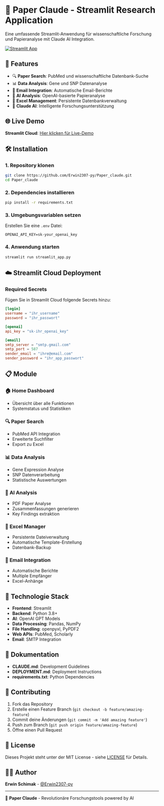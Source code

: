 # 🔬 Paper Claude - Streamlit Research Application

Eine umfassende Streamlit-Anwendung für wissenschaftliche Forschung und Papieranalyse mit Claude AI Integration.

[![Streamlit App](https://static.streamlit.io/badges/streamlit_badge_black_white.svg)](https://share.streamlit.io/Erwin2307-py/Paper_claude)

## 🚀 Features

- 🔍 **Paper Search**: PubMed und wissenschaftliche Datenbank-Suche
- 📊 **Data Analysis**: Gene und SNP Datenanalyse
- 📧 **Email Integration**: Automatische Email-Berichte
- 🤖 **AI Analysis**: OpenAI-basierte Papieranalyse
- 📁 **Excel Management**: Persistente Datenbankverwaltung
- 🎯 **Claude AI**: Intelligente Forschungsunterstützung

## 🌐 Live Demo

**Streamlit Cloud**: [Hier klicken für Live-Demo](https://share.streamlit.io/Erwin2307-py/Paper_claude)

## 🛠️ Installation

### 1. Repository klonen
```bash
git clone https://github.com/Erwin2307-py/Paper_claude.git
cd Paper_claude
```

### 2. Dependencies installieren
```bash
pip install -r requirements.txt
```

### 3. Umgebungsvariablen setzen
Erstellen Sie eine `.env` Datei:
```
OPENAI_API_KEY=sk-your_openai_key
```

### 4. Anwendung starten
```bash
streamlit run streamlit_app.py
```

## ☁️ Streamlit Cloud Deployment

### Required Secrets
Fügen Sie in Streamlit Cloud folgende Secrets hinzu:

```toml
[login]
username = "ihr_username"
password = "ihr_passwort"

[openai]
api_key = "sk-ihr_openai_key"

[email]
smtp_server = "smtp.gmail.com"
smtp_port = 587
sender_email = "ihre@email.com"
sender_password = "ihr_app_passwort"
```

## 📋 Module

### 🏠 **Home Dashboard**
- Übersicht über alle Funktionen
- Systemstatus und Statistiken

### 🔍 **Paper Search**
- PubMed API Integration
- Erweiterte Suchfilter
- Export zu Excel

### 📊 **Data Analysis**
- Gene Expression Analyse
- SNP Datenverarbeitung
- Statistische Auswertungen

### 🤖 **AI Analysis**
- PDF Paper Analyse
- Zusammenfassungen generieren
- Key Findings extraktion

### 📁 **Excel Manager**
- Persistente Dateiverwaltung
- Automatische Template-Erstellung
- Datenbank-Backup

### 📧 **Email Integration**
- Automatische Berichte
- Multiple Empfänger
- Excel-Anhänge

## 🔧 Technologie Stack

- **Frontend**: Streamlit
- **Backend**: Python 3.8+
- **AI**: OpenAI GPT Models
- **Data Processing**: Pandas, NumPy
- **File Handling**: openpyxl, PyPDF2
- **Web APIs**: PubMed, Scholarly
- **Email**: SMTP Integration

## 📖 Dokumentation

- **CLAUDE.md**: Development Guidelines
- **DEPLOYMENT.md**: Deployment Instructions
- **requirements.txt**: Python Dependencies

## 🤝 Contributing

1. Fork das Repository
2. Erstelle einen Feature Branch (`git checkout -b feature/amazing-feature`)
3. Commit deine Änderungen (`git commit -m 'Add amazing feature'`)
4. Push zum Branch (`git push origin feature/amazing-feature`)
5. Öffne einen Pull Request

## 📄 License

Dieses Projekt steht unter der MIT License - siehe [LICENSE](LICENSE) für Details.

## 👨‍💻 Author

**Erwin Schimak** - [@Erwin2307-py](https://github.com/Erwin2307-py)

---

🔬 **Paper Claude** - Revolutionäre Forschungstools powered by AI
